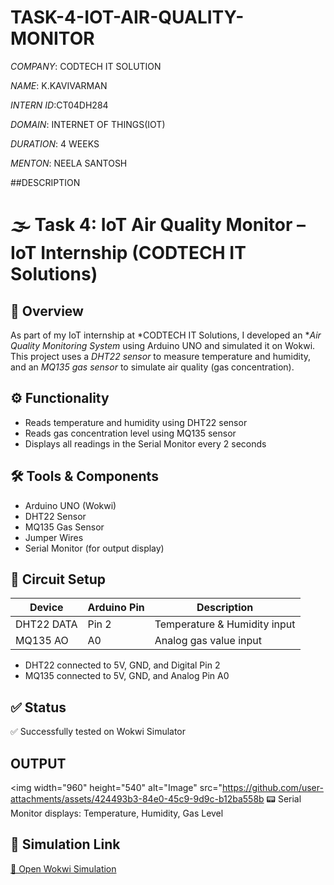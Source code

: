 # TASK-4-IOT-AIR-QUALITY-MONITOR

*COMPANY*: CODTECH IT SOLUTION

*NAME*: K.KAVIVARMAN

*INTERN ID*:CT04DH284

*DOMAIN*: INTERNET OF THINGS(IOT)

*DURATION*: 4 WEEKS

*MENTON*: NEELA SANTOSH

##DESCRIPTION

# 🌫 Task 4: IoT Air Quality Monitor – IoT Internship (CODTECH IT Solutions)

## 📘 Overview

As part of my IoT internship at *CODTECH IT Solutions, I developed an **Air Quality Monitoring System* using Arduino UNO and simulated it on Wokwi. This project uses a *DHT22 sensor* to measure temperature and humidity, and an *MQ135 gas sensor* to simulate air quality (gas concentration).

## ⚙ Functionality

- Reads temperature and humidity using DHT22 sensor
- Reads gas concentration level using MQ135 sensor
- Displays all readings in the Serial Monitor every 2 seconds

## 🛠 Tools & Components

- Arduino UNO (Wokwi)  
- DHT22 Sensor  
- MQ135 Gas Sensor  
- Jumper Wires  
- Serial Monitor (for output display)

## 🔌 Circuit Setup

| Device      | Arduino Pin | Description                  |
|-------------|-------------|------------------------------|
| DHT22 DATA  | Pin 2       | Temperature & Humidity input |
| MQ135 AO    | A0          | Analog gas value input       |

- DHT22 connected to 5V, GND, and Digital Pin 2  
- MQ135 connected to 5V, GND, and Analog Pin A0

## ✅ Status

✅ Successfully tested on Wokwi Simulator  

## OUTPUT

<img width="960" height="540" alt="Image" src="https://github.com/user-attachments/assets/424493b3-84e0-45c9-9d9c-b12ba558b
📟 Serial Monitor displays: Temperature, Humidity, Gas Level

## 🔗 Simulation Link

[🔗 Open Wokwi Simulation](https://wokwi.com/projects/436267776070084609)
